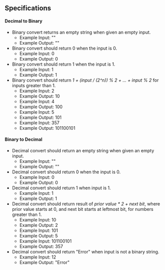 ## Specifications

#### Decimal to Binary

* Binary convert returns an empty string when given an empty input.
  * Example Input: ""
  * Example Output: ""
* Binary convert should return 0 when the input is 0.
  * Example Input: 0
  * Example Output: 0
* Binary convert should return 1 when the input is 1.
  * Example Input: 1
  * Example Output: 1
* Binary convert should return _1 + (input / (2^n)) % 2 + ... + input % 2_ for inputs greater than 1.
  * Example Input: 2
  * Example Output: 10
  * Example Input: 4
  * Example Output: 100
  * Example Input: 5
  * Example Output: 101
  * Example Input: 357
  * Example Output: 101100101

#### Binary to Decimal

* Decimal convert should return an empty string when given an empty input.
  * Example Input: ""
  * Example Output: ""
* Decimal convert should return 0 when the input is 0.
  * Example Input: 0
  * Example Output: 0
* Decimal convert should return 1 when input is 1.
  * Example Input: 1
  * Example Output: 1
* Decimal convert should return result of _prior value * 2 + next bit_, where prior value starts at 0, and next bit starts at leftmost bit, for numbers greater than 1.
  * Example Input: 10
  * Example Output: 2
  * Example Input: 101
  * Example Output: 5
  * Example Input: 101100101
  * Example Output: 357
* Decimal convert should return "Error" when input is not a binary string.
  * Example Input: 12
  * Example Output: "Error"
